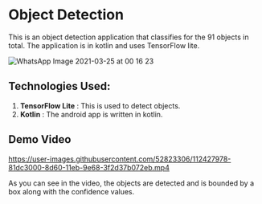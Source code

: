 # Object Detection
This is an object detection application that classifies for the 91 objects in total. The application is in kotlin and uses TensorFlow lite. 

![WhatsApp Image 2021-03-25 at 00 16 23](https://user-images.githubusercontent.com/52823306/112427917-696c1580-8d60-11eb-8d2f-2c3dc249b248.jpeg)

## Technologies Used:
1. **TensorFlow Lite** : This is used to detect objects.
2. **Kotlin** : The android app is written in kotlin.

## Demo Video

https://user-images.githubusercontent.com/52823306/112427978-81dc3000-8d60-11eb-9e68-3f2d37b072eb.mp4

As you can see in the video, the objects are detected and is bounded by a box along with the confidence values.




